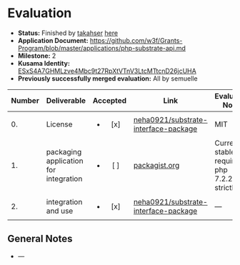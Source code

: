 # Evaluation

- **Status:** Finished by [takahser](https://github.com/takahser) [here](https://github.com/w3f/Grant-Milestone-Delivery/blob/master/deliveries/php-substrate-api_2_takahser.md)
- **Application Document:** https://github.com/w3f/Grants-Program/blob/master/applications/php-substrate-api.md
- **Milestone:** 2
- **Kusama Identity:** [ESxS4A7GHMLzve4Mbc9t27RpXtVTnV3LtcMTtcnD26jcUHA](https://polkascan.io/pre/kusama/account/ESxS4A7GHMLzve4Mbc9t27RpXtVTnV3LtcMTtcnD26jcUHA)
- **Previously successfully merged evaluation:** All by semuelle

| Number | Deliverable                           |        Accepted        | Link                                                                                                                                                                    | Evaluation Notes                             |
| ------ | ------------------------------------- | :--------------------: | ----------------------------------------------------------------------------------------------------------------------------------------------------------------------- | -------------------------------------------- |
| 0.     | License                               | <ul><li>[x] </li></ul> | [neha0921/substrate-interface-package](https://github.com/neha0921/substrate-interface-package/blob/ec0ec58bd4686be7a48ab682a1960400a1b65745/LICENSE.md)                | MIT                                          |
| 1.     | packaging application for integration | <ul><li>[ ] </li></ul> | [packagist.org](https://packagist.org/users/neha0921/packages/)                                                                                                         | Current stable requires php 7.2.24 strictly. |
| 2.     | integration and use                   | <ul><li>[x] </li></ul> | [neha0921/substrate-interface-package](https://github.com/neha0921/substrate-interface-package/blob/ec0ec58bd4686be7a48ab682a1960400a1b65745/README.md#usage-just-like) | —                                            |

## General Notes

- —
